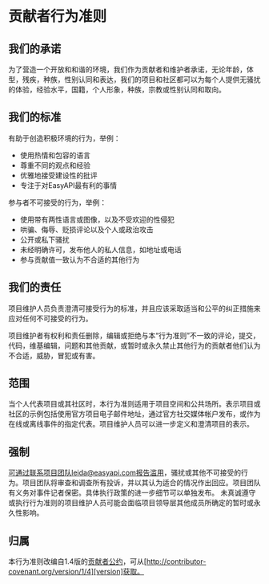 # 贡献者行为准则

## 我们的承诺

为了营造一个开放和和谐的环境，我们作为贡献者和维护者承诺，无论年龄，体型，残疾，种族，性别认同和表达，我们的项目和社区都可以为每个人提供无骚扰的体验，经验水平，国籍，个人形象，种族，宗教或性别认同和取向。

## 我们的标准

有助于创造积极环境的行为，举例：

* 使用热情和包容的语言
* 尊重不同的观点和经验
* 优雅地接受建设性的批评
* 专注于对EasyAPI最有利的事情

参与者不可接受的行为，举例：

* 使用带有两性语言或图像，以及不受欢迎的性侵犯
* 哄骗、侮辱、贬损评论以及个人或政治攻击
* 公开或私下骚扰
* 未经明确许可，发布他人的私人信息，如地址或电话
* 参与贡献值一致认为不合适的其他行为

## 我们的责任

项目维护人员负责澄清可接受行为的标准，并且应该采取适当和公平的纠正措施来应对任何不可接受的行为。

项目维护者有权利和责任删除，编辑或拒绝与本“行为准则”不一致的评论，提交，代码，维基编辑，问题和其他贡献，或暂时或永久禁止其他行为的贡献者他们认为不合适，威胁，冒犯或有害。

## 范围

当个人代表项目或其社区时，本行为准则适用于项目空间和公共场所。表示项目或社区的示例包括使用官方项目电子邮件地址，通过官方社交媒体帐户发布，或作为在线或离线事件的指定代表。项目维护人员可以进一步定义和澄清项目的表示。

## 强制

可通过联系项目团队leida@easyapi.com报告滥用，骚扰或其他不可接受的行为。项目团队将审查和调查所有投诉，并以其认为适合的情况作出回应。项目团队有义务对事件记者保密。具体执行政策的进一步细节可以单独发布。
未真诚遵守或执行行为准则的项目维护人员可能会面临项目领导层其他成员所确定的暂时或永久性影响。

## 归属

本行为准则改编自1.4版的[贡献者公约][homepage]，可从[http://contributor-covenant.org/version/1/4][version]获取。

[homepage]: http://contributor-covenant.org
[version]: http://contributor-covenant.org/version/1/4/
